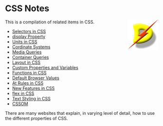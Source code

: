 # CSS Notes

<img src='./dslogo.png' align='right' width='100' alt='logo'/>

This is a compilation of related items in CSS. 

* [Selectors in CSS](./cssslctr.md)
* [display Property](./cssdisplay.md)
* [Units in CSS](./cssunits.md)
* [Cordinate Systems](./csscords.md)
* [Media Queries](./cssmdaqr.md)
* [Container Queries](./csscntqr.md)
* [Layout in CSS](./csslayout.md)
* [Custom Properties and Variables](./cssvars.md)
* [Functions in CSS](./cssfuncs.md)
* [Default Browser Values](./cssprpty.md)
* [At Rules in CSS](./cssatrule.md)
* [New Features in CSS](./cssnewft.md)
* [flex in CSS](./cssflex.md)
* [Text Styling in CSS](./csstext.md)
* [CSSOM](./cssom.md)

There are many websites that explain, in varying level of detail, how to use the different properties of CSS.

